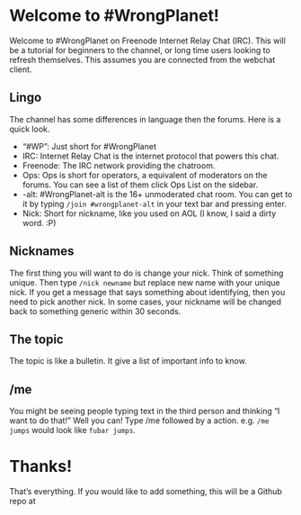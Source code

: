 # Welcome to #WrongPlanet!

Welcome to #WrongPlanet on Freenode Internet Relay Chat (IRC). This will be a tutorial for beginners to the channel, or long time users looking to refresh themselves. This assumes you are connected from the webchat client.

## Lingo
The channel has some differences in language then the forums. Here is a quick look.

* “#WP”: Just short for #WrongPlanet
* IRC: Internet Relay Chat is the internet protocol that powers this chat.
* Freenode: The IRC network providing the chatroom.
* Ops: Ops is short for operators, a equivalent of moderators on the forums. You can see a list of them click Ops List on the sidebar.
* -alt: #WrongPlanet-alt is the 16+ unmoderated chat room. You can get to it by typing `/join #wrongplanet-alt` in your text bar and pressing enter.
* Nick: Short for nickname, like you used on AOL (I know, I said a dirty word. :P)

## Nicknames

The first thing you will want to do is change your nick. Think of something unique. Then type `/nick newname` but replace new name with your unique nick. If you get a message that says something about identifying, then you need to pick another nick. In some cases, your nickname will be changed back to something generic within 30 seconds.

## The topic

The topic is like a bulletin. It give a list of important info to know. 

## /me

You might be seeing people typing text in the third person and thinking “I want to do that!” Well you can! Type /me followed by a action. e.g. `/me jumps` would look like `fubar jumps`.

# Thanks!

That’s everything. If you would like to add something, this will be a Github repo at 
